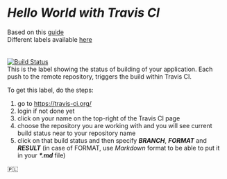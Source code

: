 # *Hello World with Travis CI*
Based on this [guide](https://github.com/softwaresaved/build_and_test_examples/blob/master/travis/HelloWorld.md)<br/>
Different labels available [here](https://shields.io/)<br/>
<br/>
<br/>
[![Build Status](https://travis-ci.org/heniczyna/travis_ci_python_hello_world.svg?branch=master)](https://travis-ci.org/heniczyna/travis_ci_python_hello_world)<br/>
This is the label showing the status of building of your application. Each push to the remote repository, triggers the build within Travis CI.

To get this label, do the steps:

1. go to <https://travis-ci.org/>
2. login if not done yet
3. click on your name on the top-right of the Travis CI page
4. choose the repository you are working with and you will see current build status near to your repository name
5. click on that build status and then specify _**BRANCH**_, _**FORMAT**_ and _**RESULT**_ (in case of FORMAT, use *Markdown* format to be able to put it in your _**\*.md**_ file)

:poland: